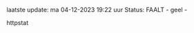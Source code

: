 laatste update: 
ma 04-12-2023 19:22   uur 
Status: FAALT - geel - 
<div class="service Y">httpstat</div>